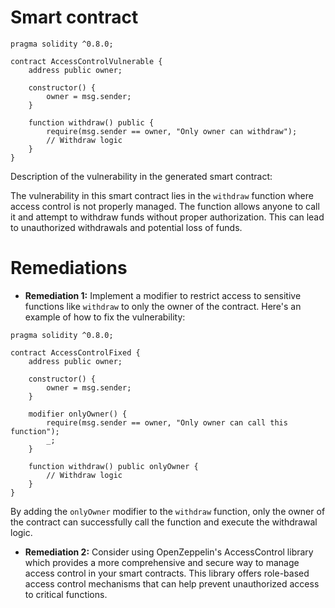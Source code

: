 # Smart contract

```solidity
pragma solidity ^0.8.0;

contract AccessControlVulnerable {
    address public owner;

    constructor() {
        owner = msg.sender;
    }

    function withdraw() public {
        require(msg.sender == owner, "Only owner can withdraw");
        // Withdraw logic
    }
}
```

Description of the vulnerability in the generated smart contract:

The vulnerability in this smart contract lies in the `withdraw` function where access control is not properly managed. The function allows anyone to call it and attempt to withdraw funds without proper authorization. This can lead to unauthorized withdrawals and potential loss of funds.

# Remediations

- **Remediation 1:** Implement a modifier to restrict access to sensitive functions like `withdraw` to only the owner of the contract. Here's an example of how to fix the vulnerability:

```solidity
pragma solidity ^0.8.0;

contract AccessControlFixed {
    address public owner;

    constructor() {
        owner = msg.sender;
    }

    modifier onlyOwner() {
        require(msg.sender == owner, "Only owner can call this function");
        _;
    }

    function withdraw() public onlyOwner {
        // Withdraw logic
    }
}
```

By adding the `onlyOwner` modifier to the `withdraw` function, only the owner of the contract can successfully call the function and execute the withdrawal logic.

- **Remediation 2:** Consider using OpenZeppelin's AccessControl library which provides a more comprehensive and secure way to manage access control in your smart contracts. This library offers role-based access control mechanisms that can help prevent unauthorized access to critical functions.
